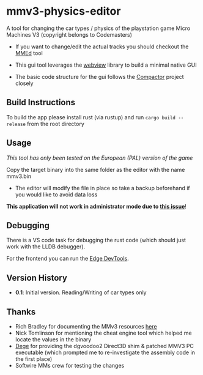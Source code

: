 # mmv3-physics-editor

A tool for changing the car types / physics of the playstation game Micro Machines V3 (copyright belongs to Codemasters)
* If you want to change/edit the actual tracks you should checkout the [MMEd](https://github.com/RichardBradley/MMEd) tool

* This gui tool leverages the [webview](https://github.com/zserge/webview) library to build a minimal native GUI
* The basic code structure for the gui follows the [Compactor](https://github.com/Freaky/Compactor) project closely

## Build Instructions
To build the app please install rust (via rustup) and run `cargo build --release` from the root directory

## Usage
_This tool has only been tested on the European (PAL) version of the game_

Copy the target binary into the same folder as the editor with the name mmv3.bin
* The editor will modify the file in place so take a backup beforehand if you would like to avoid data loss

**This application will not work in administrator mode due to [this issue](https://github.com/windows-toolkit/Microsoft.Toolkit.Win32/issues/50)**!

## Debugging
There is a VS code task for debugging the rust code (which should just work with the LLDB debugger).

For the frontend you can run the [Edge DevTools](https://docs.microsoft.com/en-us/microsoft-edge/devtools-guide).

## Version History
* **0.1**: Initial version. Reading/Writing of car types only

## Thanks
* Rich Bradley for documenting the MMv3 resources [here](http://www.bradders.org/MMs/php-mms.php)
* Nick Tomlinson for mentioning the cheat engine tool which helped me locate the values in the binary
* [Dege](http://dege.freeweb.hu/) for providing the dgvoodoo2 Direct3D shim & patched MMV3 PC executable (which prompted me to re-investigate the assembly code in the first place)
* Softwire MMs crew for testing the changes